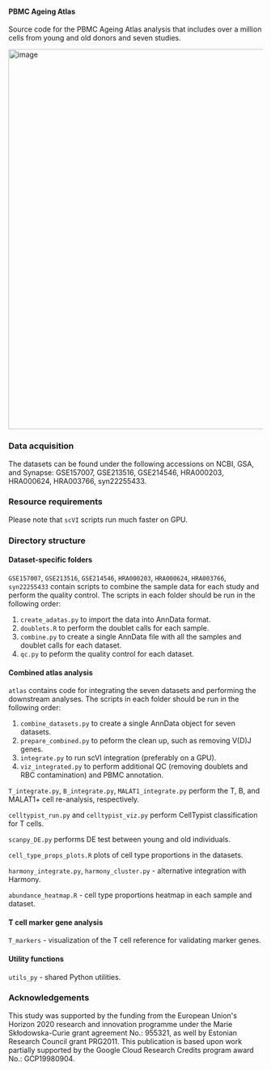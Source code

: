 #### PBMC Ageing Atlas

Source code for the PBMC Ageing Atlas analysis that includes over a million cells from young and old donors and seven studies.

<img width="750" alt="image" src="https://github.com/f6v/PBMC_ageing_atlas/assets/13019221/55eb7ce5-1772-4b24-8bf7-56e3e977d10a">


### Data acquisition

The datasets can be found under the following accessions on NCBI, GSA, and Synapse: GSE157007, GSE213516, GSE214546, HRA000203, HRA000624, HRA003766, syn22255433.

### Resource requirements

Please note that `scVI` scripts run much faster on GPU. 

### Directory structure

#### Dataset-specific folders

`GSE157007`, `GSE213516`, `GSE214546`, `HRA000203`, `HRA000624`, `HRA003766`, `syn22255433` contain scripts to combine the sample data for each study and perform the quality control. The scripts in each folder should be run in the following order:
1. `create_adatas.py` to import the data into AnnData format.
2. `doublets.R` to perform the doublet calls for each sample.
3. `combine.py` to create a single AnnData file with all the samples and doublet calls for each dataset.
4. `qc.py` to peform the quality control for each dataset.

#### Combined atlas analysis

`atlas` contains code for integrating the seven datasets and performing the downstream analyses. The scripts in each folder should be run in the following order:
1. `combine_datasets.py` to create a single AnnData object for seven datasets.
2. `prepare_combined.py` to peform the clean up, such as removing V(D)J genes.
3. `integrate.py` to run scVI integration (preferably on a GPU).
4. `viz_integrated.py` to perform additional QC (removing doublets and RBC contamination) and PBMC annotation.

`T_integrate.py`, `B_integrate.py`, `MALAT1_integrate.py` perform the T, B, and MALAT1+ cell re-analysis, respectively.

`celltypist_run.py` and `celltypist_viz.py` perform CellTypist classification for T cells.

`scanpy_DE.py` performs DE test between young and old individuals.

`cell_type_props_plots.R` plots of cell type proportions in the datasets.

`harmony_integrate.py`, `harmony_cluster.py` - alternative integration with Harmony.

`abundance_heatmap.R` - cell type proportions heatmap in each sample and dataset.


#### T cell marker gene analysis

`T_markers` - visualization of the T cell reference for validating marker genes.

#### Utility functions

`utils_py` - shared Python utilities.

### Acknowledgements

This study was supported by the funding from the European Union's Horizon 2020 research and innovation programme under the Marie Skłodowska-Curie grant agreement No.: 955321, as well by Estonian Research Council grant PRG2011. This publication is based upon work partially supported by the Google Cloud Research Credits program award No.: GCP19980904.
